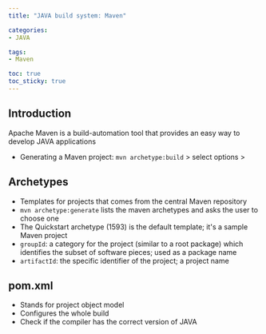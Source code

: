 ```yaml
---
title: "JAVA build system: Maven"

categories:
- JAVA

tags:
- Maven

toc: true
toc_sticky: true
---
```


## Introduction
Apache Maven is a build-automation tool that provides an easy way to develop JAVA applications
- Generating a Maven project: `mvn archetype:build` > select options > 

## Archetypes
- Templates for projects that comes from the central Maven repository
- `mvn archetype:generate` lists the maven archetypes and asks the user to choose one
- The Quickstart archetype (1593) is the default template; it's a sample Maven project
- `groupId`: a category for the project (similar to a root package) which identifies the subset of software pieces; used as a package name
- `artifactId`: the specific identifier of the project; a project name

## pom.xml
- Stands for project object model
- Configures the whole build
- Check if the compiler has the correct version of JAVA